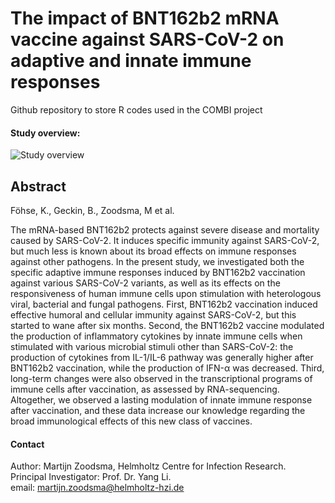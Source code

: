 # The impact of BNT162b2 mRNA vaccine against SARS-CoV-2 on adaptive and innate immune responses
Github repository to store R codes used in the COMBI project

#### Study overview:
![Study overview](https://github.com/MZoodsma/COMBI/blob/5e94664a8db87a2280a2160f56a98fe5934a7c87/img/overview.png)

## Abstract
Föhse, K., Geckin, B., Zoodsma, M et al. 

The mRNA-based BNT162b2 protects against severe disease and mortality caused by SARS-CoV-2. It induces specific immunity against SARS-CoV-2, but much less is known about its broad effects on immune responses against other pathogens. In the present study, we investigated both the specific adaptive immune responses induced by BNT162b2 vaccination against various SARS-CoV-2 variants, as well as its effects on the responsiveness of human immune cells upon stimulation with heterologous viral, bacterial and fungal pathogens. First, BNT162b2 vaccination induced effective humoral and cellular immunity against SARS-CoV-2, but this started to wane after six months. Second, the BNT162b2 vaccine modulated the production of inflammatory cytokines by innate immune cells when stimulated with various microbial stimuli other than SARS-CoV-2: the production of cytokines from IL-1/IL-6 pathway was generally higher after BNT162b2 vaccination, while the production of IFN-α was decreased. Third, long-term changes were also observed in the transcriptional programs of immune cells after vaccination, as assessed by RNA-sequencing. Altogether, we observed a lasting modulation of innate immune response after vaccination, and these data increase our knowledge regarding the broad immunological effects of this new class of vaccines. 


#### Contact
Author: Martijn Zoodsma, Helmholtz Centre for Infection Research.  
Principal Investigator: Prof. Dr. Yang Li.  
email: martijn.zoodsma@helmholtz-hzi.de
